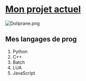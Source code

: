 # [Mon projet actuel](https://github.com/eziocangialosi/OVL-TinyGSM)

![Doliprane.png](https://avatars.githubusercontent.com/u/60147737?v=4)
## Mes langages de prog
1. Python
2. C++
3. Batch
4. LUA
5. JavaScript

